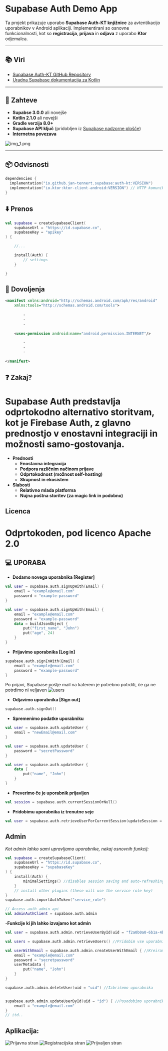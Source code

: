 # Supabase Auth Demo App

Ta projekt prikazuje uporabo **Supabase Auth-KT knjižnice** za avtentikacijo uporabnikov v Android aplikaciji. Implementirani so osnovne funkcionalnosti, kot so **registracija**, **prijava** in **odjava** z uporabo **Ktor** odjemalca.

---

## 📚 Viri

- [Supabase Auth-KT GitHub Repository](https://github.com/supabase-community/supabase-kt/tree/master/Auth)
- [Uradna Supabase dokumentacija za Kotlin](https://supabase.com/docs/reference/kotlin/auth-signup)

---

## 🔧 Zahteve

- **Supabse 3.0.0** ali novejše
- **Kotlin 2.1.0** ali novejši
- **Gradle verzija 8.0+**
- **Supabase API ključ** (pridobljen iz [Supabase nadzorne plošče](https://supabase.com))
- **Internetna povezava** 

![img_1.png](img_1.png)


---

## 📦 Odvisnosti

```kotlin
dependencies {
  implementation("io.github.jan-tennert.supabase:auth-kt:VERSION")
  implementation("io.ktor:ktor-client-android:VERSION") // HTTP komunikacija
}
```
##  ⬇️ Prenos
```kotlin
val supabase = createSupabaseClient(
    supabaseUrl = "https://id.supabase.co",
    supabaseKey = "apikey"
) {

    //...

    install(Auth) {
        // settings
    }

}
```

## 🔑 Dovoljenja

```xml
<manifest xmlns:android="http://schemas.android.com/apk/res/android"  
    xmlns:tools="http://schemas.android.com/tools">
    
        -
        -
        -
                
    <uses-permission android:name="android.permission.INTERNET"/>

        -
        -
        -
        
</manifest>
```


## ❓ Zakaj?

# Supabase Auth predstavlja odprtokodno alternativo storitvam, kot je Firebase Auth, z glavno prednostjo v enostavni integraciji in možnosti samo-gostovanja.

- **Prednosti**
  - **Enostavna integracija**
  - **Podpora različnim načinom prijave**
  - **Odprtokodnost (možnost self-hosting)**
  - **Skupnost in ekosistem**
- **Slabosti**
  - **Relativno mlada platforma**
  - **Nujna poštna storitev (za magic link in podobno)**

## Licenca
# Odprtokoden, pod licenco Apache 2.0

## 💻 UPORABA
- **Dodamo novega uporabnika [Register]**
```kotlin
val user = supabase.auth.signUpWith(Email) {
    email = "example@email.com"
    password = "example-password"
}

val user = supabase.auth.signUpWith(Email) {
    email = "example@email.com"
    password = "example-password"
    data = buildJsonObject {
        put("first_name", "John")
        put("age", 24)
    }
}

```

- **Prijavimo uporabnika [Log in]**
```kotlin
supabase.auth.signInWith(Email) {
    email = "example@email.com"
    password = "example-password"
}
```
Po prijavi, Supabase pošlje mail na katerem je potrebno potrditi, če ga ne potrdimo ni veljaven
![users](users.png)



- **Odjavimo uporabnika [Sign out]**
```kotlin
supabase.auth.signOut()
```

- **Spremenimo podatke uporabniku**
```kotlin
val user = supabase.auth.updateUser {
    email = "newEmail@email.com"
}

val user = supabase.auth.updateUser {
    password = "secretPassword"
}

val user = supabase.auth.updateUser {
    data {
        put("name", "John")
    }
}
```

- **Preverimo če je uporabnik prijavljen**
```kotlin
val session = supabase.auth.currentSessionOrNull()
```

- **Pridobimu uporabnika iz trenutne seje**
```kotlin
val user = supabase.auth.retrieveUserForCurrentSession(updateSession = true)

``````
## Admin
*Kot admin lahko sami upravljamo uporabnike, nekaj osnovnih funkcij:*
```kotlin
val supabase = createSupabaseClient(
    supabaseUrl = "https://id.supabase.co",
    supabaseKey = "supabaseKey"
) {
    install(Auth) {
        minimalSettings() //disables session saving and auto-refreshing
    }
    // install other plugins (these will use the service role key)
}
supabase.auth.importAuthToken("service_role")

// Access auth admin api
val adminAuthClient = supabase.auth.admin
```
-**Funkcije ki jih lahko izvajamo kot admin**

```kotlin
val user = supabase.auth.admin.retrieveUserById(uid = "f2a0b0a0-6b1a-4b7a-8f1a-4b7a6b1a8f1a") //Pridobimo uporabinika po ID-ju

val users = supabase.auth.admin.retrieveUsers() //Pridobim vse uporabnike

val userWithEmail = supabase.auth.admin.createUserWithEmail { //Kreiramo uporabnika
    email = "example@email.com"
    password = "secretpassword"
    userMetadata {
        put("name", "John")
    }
}

supabase.auth.admin.deleteUser(uid = "uid") //Izbrišemo uporabnika


supabase.auth.admin.updateUserById(uid = "id") { //Posodobimo uporabnika
    email = "example@email.com"
}
// itd..
```

## Aplikacija:
![Prijavna stran](login_screen.PNG)
![Registracijska stran](register_screen.PNG)
![Prijvaljen stran](loggedIn_screen.PNG)